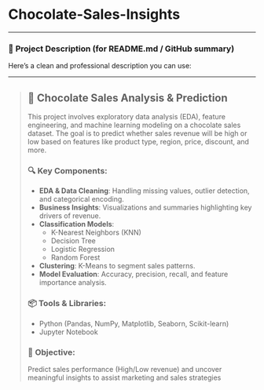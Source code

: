 # Chocolate-Sales-Insights


---

### 📝 **Project Description (for README.md / GitHub summary)**

Here’s a clean and professional description you can use:

---

> ## 🍫 Chocolate Sales Analysis & Prediction
> This project involves exploratory data analysis (EDA), feature engineering, and machine learning modeling on a chocolate sales dataset. The goal is to predict whether sales revenue will be high or low based on features like product type, region, price, discount, and more.
>
> ### 🔍 Key Components:
> - **EDA & Data Cleaning**: Handling missing values, outlier detection, and categorical encoding.
> - **Business Insights**: Visualizations and summaries highlighting key drivers of revenue.
> - **Classification Models**:  
>   - K-Nearest Neighbors (KNN)  
>   - Decision Tree  
>   - Logistic Regression  
>   - Random Forest  
> - **Clustering**: K-Means to segment sales patterns.
> - **Model Evaluation**: Accuracy, precision, recall, and feature importance analysis.
>
> ### 📦 Tools & Libraries:
> - Python (Pandas, NumPy, Matplotlib, Seaborn, Scikit-learn)
> - Jupyter Notebook
>
> ### 🎯 Objective:
> Predict sales performance (High/Low revenue) and uncover meaningful insights to assist marketing and sales strategies
